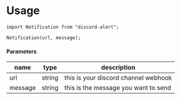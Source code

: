 # Usage

```
import Notification from "discord-alert";

Notification(url, message);
```

#### Parameters

| name    | type   | description                          |
| ------- | ------ | ------------------------------------ |
| url     | string | this is your discord channel webhook |
| message | string | this is the message you want to send |


